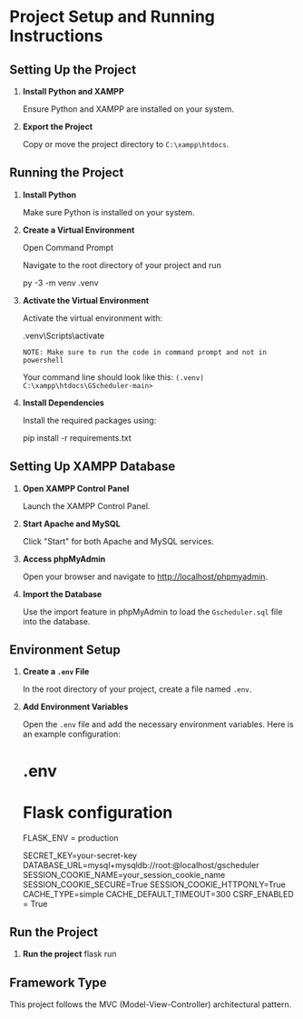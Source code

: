 # Project Setup and Running Instructions

## Setting Up the Project

1. **Install Python and XAMPP**

   Ensure Python and XAMPP are installed on your system.

2. **Export the Project**

   Copy or move the project directory to `C:\xampp\htdocs`.

## Running the Project

1. **Install Python**

   Make sure Python is installed on your system.

2. **Create a Virtual Environment**

   Open Command Prompt

   Navigate to the root directory of your project and run

   py -3 -m venv .venv

3. **Activate the Virtual Environment**

   Activate the virtual environment with:

   .venv\Scripts\activate

   `NOTE: Make sure to run the code in command prompt and not in powershell`

   Your command line should look like this: `(.venv) C:\xampp\htdocs\GScheduler-main>`

4. **Install Dependencies**

   Install the required packages using:

   pip install -r requirements.txt

## Setting Up XAMPP Database

1. **Open XAMPP Control Panel**

   Launch the XAMPP Control Panel.

2. **Start Apache and MySQL**

   Click "Start" for both Apache and MySQL services.

3. **Access phpMyAdmin**

   Open your browser and navigate to [http://localhost/phpmyadmin](http://localhost/phpmyadmin).

4. **Import the Database**

   Use the import feature in phpMyAdmin to load the `Gscheduler.sql` file into the database.

## Environment Setup

1. **Create a `.env` File**

   In the root directory of your project, create a file named `.env`.

2. **Add Environment Variables**

   Open the `.env` file and add the necessary environment variables. Here is an example configuration:

   # .env

   # Flask configuration
      <!-- #FLASK_APP = __init__.py -->
      FLASK_ENV = production

      SECRET_KEY=your-secret-key
      DATABASE_URL=mysql+mysqldb://root:@localhost/gscheduler
      SESSION_COOKIE_NAME=your_session_cookie_name
      SESSION_COOKIE_SECURE=True
      SESSION_COOKIE_HTTPONLY=True
      CACHE_TYPE=simple
      CACHE_DEFAULT_TIMEOUT=300
      CSRF_ENABLED = True  
      
## Run the Project

1. **Run the project**
   flask run

## Framework Type

This project follows the MVC (Model-View-Controller) architectural pattern.
